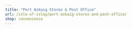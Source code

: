 ```yaml
---
title: "Port Askaig Stores & Post Office"
url: /isle-of-islay/port-askaig-stores-and-post-office/
shop: convenience
---
```

